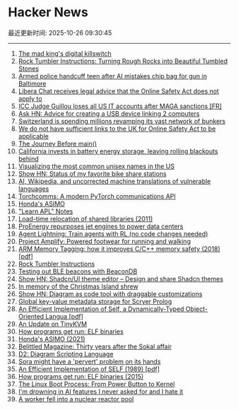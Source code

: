 # Hacker News

最近更新时间: 2025-10-26 09:30:45

--- 
1. [The mad king's digital killswitch](https://pluralistic.net/2025/10/20/post-american-internet/#huawei-with-american-characteristics) 
2. [Rock Tumbler Instructions: Turning Rough Rocks into Beautiful Tumbled Stones](https://rocktumbler.com/tips/rock-tumbler-instructions/) 
3. [Armed police handcuff teen after AI mistakes chip bag for gun in Baltimore](https://www.bbc.com/news/articles/cgjdlx92lylo) 
4. [Libera Chat receives legal advice that the Online Safety Act does not apply to](https://libera.chat/news/advised) 
5. [ICC Judge Guillou loses all US IT accounts after MAGA sanctions [FR]](https://www.franceinfo.fr/replay-radio/nouveau-monde/quand-les-sanctions-internationales-emises-par-washington-imposent-une-vie-deconnectee-a-un-magistrat-francais_7545724.html) 
6. [Ask HN: Advice for creating a USB device linking 2 computers](https://news.ycombinator.com/item?id=45706169) 
7. [Switzerland is spending millions revamping its vast network of bunkers](https://www.washingtonpost.com/world/2025/10/25/switzerland-nuclear-bunkers-overhaul/) 
8. [We do not have sufficient links to the UK for Online Safety Act to be applicable](https://libera.chat/news/advised) 
9. [The Journey Before main()](https://amit.prasad.me/blog/before-main) 
10. [California invests in battery energy storage, leaving rolling blackouts behind](https://www.latimes.com/environment/story/2025-10-17/california-made-it-through-another-summer-without-a-flex-alert) 
11. [Visualizing the most common unisex names in the US](https://nameplay.org/blog/common-unisex-names-by-gender-ratio) 
12. [Show HN: Status of my favorite bike share stations](https://blog.alexboden.ca/toronto-bike-share-status/) 
13. [AI, Wikipedia, and uncorrected machine translations of vulnerable languages](https://www.technologyreview.com/2025/09/25/1124005/ai-wikipedia-vulnerable-languages-doom-spiral/) 
14. [Torchcomms: A modern PyTorch communications API](https://pytorch.org/blog/torchcomms/) 
15. [Honda's ASIMO](https://www.robotsgottalents.com/post/asimo) 
16. ["Learn APL" Notes](https://luksamuk.codes/pages/learn-apl.html) 
17. [Load-time relocation of shared libraries (2011)](https://eli.thegreenplace.net/2011/08/25/load-time-relocation-of-shared-libraries/) 
18. [ProEnergy repurposes jet engines to power data centers](https://www.datacenterdynamics.com/en/news/proenergy-offers-repurposed-jet-engines-to-data-cent/) 
19. [Agent Lightning: Train agents with RL (no code changes needed)](https://github.com/microsoft/agent-lightning) 
20. [Project Amplify: Powered footwear for running and walking](https://about.nike.com/en/newsroom/releases/nike-project-amplify-official-images) 
21. [ARM Memory Tagging: how it improves C/C++ memory safety (2018) [pdf]](https://llvm.org/devmtg/2018-10/slides/Serebryany-Stepanov-Tsyrklevich-Memory-Tagging-Slides-LLVM-2018.pdf) 
22. [Rock Tumbler Instructions](https://rocktumbler.com/tips/rock-tumbler-instructions/) 
23. [Testing out BLE beacons with BeaconDB](https://blog.matthewbrunelle.com/testing-out-ble-beacons-with-beacondb/) 
24. [Show HN: Shadcn/UI theme editor – Design and share Shadcn themes](https://shadcnthemer.com) 
25. [In memory of the Christmas Island shrew](https://news.mongabay.com/2025/10/in-memory-of-the-christmas-island-shrew/) 
26. [Show HN: Diagram as code tool with draggable customizations](https://github.com/RohanAdwankar/oxdraw) 
27. [Global key-value metadata storage for Scryer Prolog](https://github.com/jjtolton/environment.pl) 
28. [An Efficient Implementation of Self, a Dynamically-Typed Object-Oriented Langua [pdf]](https://courses.cs.washington.edu/courses/cse501/15sp/papers/chambers.pdf) 
29. [An Update on TinyKVM](https://fwsgonzo.medium.com/an-update-on-tinykvm-7a38518e57e9) 
30. [How programs get run: ELF binaries](https://lwn.net/Articles/631631/) 
31. [Honda's ASIMO (2021)](https://www.robotsgottalents.com/post/asimo) 
32. [Belittled Magazine: Thirty years after the Sokal affair](https://thebaffler.com/salvos/belittled-magazine-robbins) 
33. [D2: Diagram Scripting Language](https://d2lang.com/tour/intro/) 
34. [Sora might have a 'pervert' problem on its hands](https://www.businessinsider.com/sora-video-openai-fetish-content-my-face-problem-2025-10) 
35. [An Efficient Implementation of SELF (1989) [pdf]](https://courses.cs.washington.edu/courses/cse501/15sp/papers/chambers.pdf) 
36. [How programs get run: ELF binaries (2015)](https://lwn.net/Articles/631631/) 
37. [The Linux Boot Process: From Power Button to Kernel](https://www.0xkato.xyz/linux-boot/) 
38. [I'm drowning in AI features I never asked for and I hate it](https://www.makeuseof.com/ai-features-being-rammed-down-our-throats/) 
39. [A worker fell into a nuclear reactor pool](https://www.nrc.gov/reading-rm/doc-collections/event-status/event/2025/20251022en?brid=vscAjql9kZL1FfGE7TYHVw#en57996:~:text=TRANSPORT%20OF%20CONTAMINATED%20PERSON%20OFFSITE) 
